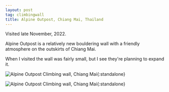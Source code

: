 ```yaml
---
layout: post
tag: climbingwall
title: Alpine Outpost, Chiang Mai, Thailand
---
```


Visited late November, 2022.

Alpine Outpost is a relatively new bouldering wall with a friendly atmosphere on the outskirts of Chiang Mai.

When I visited the wall was fairly small, but I see they're planning to expand it.

![Alpine Outpost Climbing wall, Chiang Mai](/images/alpine-outpost-1.jpeg){:standalone}

![Alpine Outpost Climbing wall, Chiang Mai](/images/alpine-outpost-2.jpeg){:standalone}
